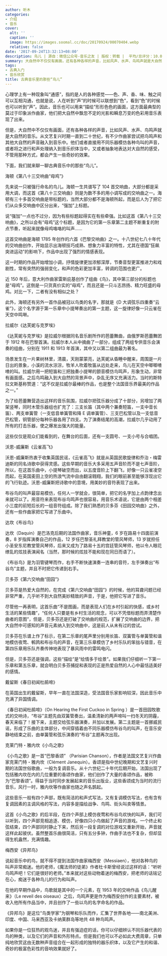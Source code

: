 ```yaml
---
author: 听木
categories:
- 介绍
- 音乐
cover:
  alt: ''
  caption: ''
  image: https://images.soomal.cc/doc/20170924/00070404.webp
  relative: false
date: '2017-09-24T13:32:13+08:00'
description: 鸟儿 | 源自：微信公众号-音乐之友 | 版权：转载 |  平均/总评分：10.00/30
summary: 大自然中不仅仅有画面，还有各种各样的声音，比如风声、水声、鸟鸣声就是大自然的音乐。从文艺复兴时期一直到二十世纪，有不少作曲家尝试把鸟鸣声和其他大自然的声音融入到音乐中。他们或者直接用不同乐器模仿各种鸟叫的声音，或者将之进行和声处理纳入到音乐织体当中……
tags:
- 古典入门
- 音乐欣赏
title: 古典音乐里的那些“鸟儿”
---
```


心理学上有一种现象叫“通感”，指的是人的各种感觉――色、声、香、味、触之间可以互相沟通，也就是说，人在听到“声”的时候可以联想到“色”，看到“色”的时候也可以听到“声”。因此，音乐也可以用来“描绘”形形色色的画面，这方面最典型的莫过于印象派作曲家，他们把大自然中飘忽不定的光影和瞬息万变的色彩用音乐表现了出来。

但是，大自然中不仅仅有画面，还有各种各样的声音，比如风声、水声、鸟鸣声就是大自然的音乐。从文艺复兴时期一直到二十世纪，有不少作曲家尝试把鸟鸣声和其他大自然的声音融入到音乐中。他们或者直接用不同乐器模仿各种鸟叫的声音，或者将之进行和声处理纳入到音乐织体当中，又或者抽象地表达对大自然的感受，不管用那种方式，都会产生一些奇妙的效果。

下面，我们就来聊一聊古典音乐中的那些“鸟儿”。

海顿《第八十三交响曲“母鸡”》

先来说一只被强行命名的鸟儿。海顿一生共谱写了 104 首交响曲，大部分都是采用大调，而这首《第八十三交响曲》则是为数不多的用小调写成的交响曲之一。海顿有三十多首交响曲是带标题的，当然大部分都不是海顿所起，而是后人为了把它们从众多交响曲中区分出来，“强加”上标题。

说“强加”一点也不过分，因为有些标题起得实在有些牵强。比如这首《第八十三交响曲》，之所以会有“母鸡”这个标题，是因为它的第一乐章第二主题不断重复的附点节奏，听起来就像母鸡咯咯的叫声……



这首交响曲是海顿 1785 年创作的六首《巴黎交响曲》之一。十八世纪七八十年代的交响曲创作，开始显示出海顿技巧成熟、想象力丰富的特性，尤其在德国“狂飙突进运动”的影响下，作品中出现了强烈的情感表现。

这一时期的作品开始增加小调，抒情旋律更加浓郁深厚，节奏音型更富推进力和戏剧性，常有突然的强弱变化，和声的色彩更加丰富，转调的范围也更广。

近 150 年后，意大利作曲家雷斯庇基创作了组曲《鸟》，其中第三部分的标题也是“母鸡”。这倒是一只货真价实的“母鸡”，而且还是一只斗志昂扬、精力旺盛的母鸡。对比一下，二者有没有相似之处？



此外，海顿还有另外一首作品被冠以鸟类的名字，那就是《D 大调弦乐四重奏“云雀”》，这个名字源于第一乐章中小提琴奏出的第一主题，这一旋律好像一只云雀在天空中鸣啭。

拉威尔《达芙妮与克罗埃》

《达芙妮与克罗埃》是拉威尔根据同名音乐剧所作的芭蕾舞曲，由俄罗斯芭蕾舞团于 1912 年在巴黎首演。拉威尔本人从中摘曲了一部分，组成了两组专供音乐会演奏的组曲，分别在 1911 和 1913 年首演，其中又以第二组曲最为著名。

场景发生在一片果树林里，清晨，天刚蒙蒙亮，达芙妮从昏睡中醒来，周围是一片日出的景象，小溪的流水淙淙，牧羊人吹着牧笛从远处走来，鸟儿在天空中唧唧喳喳的叫。拉威尔用一把短笛和三把独奏小提琴的颤音模仿鸟鸣声，形象生动，非常有画面感。之后鸟鸣融入到大自然的背景声中，杂乱无序又充满活力。当时的斯特拉文斯基称赞道：“这不仅是拉威尔最棒的作品，也是整个法国音乐界最美的作品之一。”



为了给芭蕾舞营造出这样的音乐氛围，拉威尔把弦乐器分成了十部分，另增加了两架竖琴，同时木管乐器组也扩充了：三支长笛（其中两个兼奏短笛，一支中音长笛）、两支单簧管（一支低音单簧管和降 E 调单簧管）、三支巴松管以及一支低音巴松管，铜管部分每种乐器各用了四支。为了演奏结尾的高潮，拉威尔几乎动用了所有的打击乐器，使之爆发出强大的能量。

这些仅仅是观众们能看到的，在舞台的后面，还有一支圆号、一支小号与合唱团。

沃恩-威廉斯《云雀高飞》

沃恩-威廉斯热衷于收集英国民谣，《云雀高飞》就是从英国民歌旋律和乔治・梅雷迪斯的同名诗歌中获得灵感。这些早期的音乐大多采用五声音阶而不是七声音阶，所以，在这首乐曲中，小提琴破空而出，以五度音阶上下翻飞，好像一只云雀凌空而起，在英国麦田上空的热浪气流中自由翻滚翱翔，我们的眼前甚至能够浮现出它的飞行轨迹。沃恩-威廉斯把诗歌中的意境，用美妙的音符表现了出来。



布谷鸟的叫声最容易模仿，任何人一学就会，很简单，把它的名字加上点韵律念出来就可以了。用音符来表现布谷鸟鸣声也很容易，用音乐术语说，它是由两个相差小三度的前短后长的一组音符组成。除了我们熟悉的贝多芬《田园交响曲》之外，还有一些作曲家把它写进了乐曲中。

达坎《布谷鸟》

达坎（Daquin）是巴洛克后期的法国作曲家，音乐神童，6 岁在路易十四面前演奏，8 岁指挥演奏自己的作品，12 岁任巴黎圣礼拜教堂的管风琴师，13 岁就担任小圣安东尼教堂管风琴师，后来又成为了路易十五的宫廷管风琴师，他以令人眼花缭乱的炫技表演闻名（当然，那时候的炫技不能和现在同日而语了）。

《布谷鸟》是为羽管键琴而作，右手不断快速演奏一连串的音符，左手弹奏出“布谷鸟”主题，并且不时把它传递到右手。



贝多芬《第六交响曲“田园”》 

贝多芬是热爱大自然的，在完成《第六交响曲“田园”》的时候，他的耳聋问题已经非常严重，几乎听不到大自然美妙精致的声音，于是，他把它写进了音乐。

尽管他一再表明，这首乐曲“不是图画，而是表现人们在乡村引起的快感，或乡村生活的某些情趣”，“任何人只要是有乡村生活的观念，可以不凭借标题而弄清楚作曲者的意图”，但是，贝多芬还是打破了交响曲的规范，扩展了交响曲的边界，把大自然中可感知的声音元素纳入到交响曲中，这是前人从未有过的尝试。

贝多芬在乐谱上作了标示，在第二乐章的尾声里分别用长笛、双簧管与单簧管和谐地模仿夜莺、鹌鹑和布谷鸟的声音，在第三乐章模仿了乡村乐队的笨拙与错音，在第四乐章用乐队齐奏传神地表现了暴风雨中的雷鸣电闪。







但是，贝多芬还是强调，这些“描绘”是“绘情多于绘景”。如果我们仔细听一下第一乐章和第五乐章，就会明白贝多芬捕捉和表现的正是热爱自然的人心中最恬适美好的感情。

戴留斯《春日初闻杜鹃啼》

在英国出生的戴留斯，早年一直在法国深造，受法国音乐家影响较深，因此音乐中充满了异国情调。

《春日初闻杜鹃啼》（On Hearing the First Cuckoo in Spring ）是一首田园牧歌式的交响诗，“布谷”主题先由双簧管奏出，温柔清新的两声啼叫一扫冬天的阴霾，春天来临了！接下来，主题交给弦乐器演奏，并加以发展。第二主题是一首挪威民谣，形成了乐曲的主体部分，中间穿插着由不同乐器模仿布谷鸟的叫声，在音乐安静地结束之前，由单簧管和弦乐演奏的“布谷”主题再次出现。



克莱门特・雅内坎《小鸟之歌》

《小鸟之歌》是一首“巴黎香颂” （Parisian Chanson），作者是法国文艺复兴作曲家克莱门特・雅内坎（Clément Janequin）。香颂是指中世纪晚期和文艺复兴时期的法国世俗歌曲，一般为复调音乐。从十六世纪二十年代后期开始，法国出现了包括雅内坎在内的几位重要的香颂作曲家，他们创作了大量的香颂作品，被称为“巴黎香颂”。得益于当时同步发展起来的音乐出版业，这些香颂成为当时的流行音乐，风行一时，雅内坎等作曲家也随之声名鹊起。

这些音乐一般有四个声部，既有简洁的和声式写法，又有复调模仿写法，也有含有复调因素的主调风格的写法，内容多是描绘战争、鸟鸣、街头叫卖等情景。

这首《小鸟之歌》的后半段，在四个声部上模仿夜莺和布谷鸟欢快的叫声，我们可以听到，四个声部竞相追逐、模仿，好像四只小鸟做起了声音的游戏。一个终止和弦结束，四个声部同时静止下来，然后另一段复调的对位游戏又重新开始，声音就这样此起彼伏。虽然整首乐曲很简洁，只有五分多钟，作曲手法也不复杂，但却显得生机盎然，充满情趣。

梅西安《异邦鸟》

说起音乐中的鸟，就不得不提到法国作曲家梅西安（Messiaen），他对各种鸟的叫声非常痴迷。他的老师，《魔法师的徒弟》作者杜卡斯曾经说过这样的话：“听听鸟鸣声吧！它们是很好的老师。”本来就对这些动物着迷的梅西安，把老师的话铭记在心，痴迷于各种鸟儿的行为和叫声。

在他的早期作品中，鸟歌就是其中的一个元素，在 1953 年的交响作品《鸟儿醒来》（Le reveil des oiseaux）之后，鸟鸣声更是作为梅西安创作的主要素材，被收入他所有作品当中，并且创作了一些以鸟的名字命名的作品。

《异邦鸟》是这位“鸟类学家”为钢琴和乐队而作，汇集了世界各地――南北美洲、印度、中国、马来西亚及卡纳莱群岛等地共 48 种鸟鸣声。



如果你是一位狂热的观鸟迷，并且有强迫症的话，你可以仔细辨认不同乐器代表的鸟的种类，以及它们的声音和外形特点。但是我们也可以不必如此大费周章，只单纯地欣赏这由无数种声音组合在一起形成的独特的器乐织体，以及它产生的和谐、奇妙的极富色彩性的音响效果就好了。